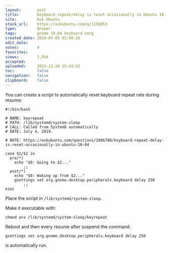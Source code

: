 ```yaml
---
layout:       post
title:        Keyboard repeat/delay is reset occasionally in Ubuntu 18.04
site:         Ask Ubuntu
stack_url:    https://askubuntu.com/q/1156053
type:         Answer
tags:         gnome 18.04 keyboard xorg
created_date: 2019-07-05 01:49:26
edit_date:    
votes:        4
favorites:    
views:        1,554
accepted:     
uploaded:     2021-12-28 15:43:52
toc:          false
navigation:   false
clipboard:    false
---
```


You can create a script to automatically reset keyboard repeat rate during resume:

<!-- Language-all: lang-bash -->

``` 
#!/bin/bash

# NAME: keyrepeat
# PATH: /lib/systemd/system-sleep
# CALL: Called from SystemD automatically
# DATE: July 4, 2019.

# NOTE: https://askubuntu.com/questions/1086780/keyboard-repeat-delay-is-reset-occasionally-in-ubuntu-18-04

case $1/$2 in
  pre/*)
    echo "$0: Going to $2..."
        ;;
  post/*)
    echo "$0: Waking up from $2..."
    gsettings set org.gnome.desktop.peripherals.keyboard delay 250
        ;;
esac

```

Place the script in `/lib/systemd/system-sleep`.

Make it executable with:

``` 
chmod a+x /lib/systemd/system-sleep/keyrepeat

```

Reboot and then every resume after suspend the command:

``` 
gsettings set org.gnome.desktop.peripherals.keyboard delay 250

```

is automatically run.
